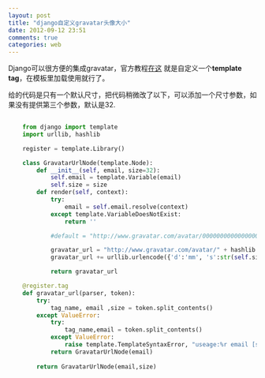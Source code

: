 ```yaml
---
layout: post
title: "django自定义gravatar头像大小"
date: 2012-09-12 23:51
comments: true
categories: web
---
```


Django可以很方便的集成gravatar，官方教程<a href="https://en.gravatar.com/site/implement/images/django/" target="_blank">在这</a>
就是自定义一个**template tag**，在模板里加载使用就行了。

给的代码是只有一个默认尺寸，把代码稍微改了以下，可以添加一个尺寸参数，如果没有提供第三个参数，默认是32.

``` python
     
    from django import template
    import urllib, hashlib

    register = template.Library()

    class GravatarUrlNode(template.Node):
        def __init__(self, email, size=32):
            self.email = template.Variable(email)
            self.size = size
        def render(self, context):
            try:
                email = self.email.resolve(context)
            except template.VariableDoesNotExist:
                return ''

            #default = "http://www.gravatar.com/avatar/00000000000000000000000000000000?d=mm&s=%s" % self.size

            gravatar_url = "http://www.gravatar.com/avatar/" + hashlib.md5(email.lower()).hexdigest() + "?"
            gravatar_url += urllib.urlencode({'d':'mm', 's':str(self.size)})

            return gravatar_url

    @register.tag
    def gravatar_url(parser, token):
        try:
            tag_name, email ,size = token.split_contents()
        except ValueError:
            try:
                tag_name,email = token.split_contents()
            except ValueError:
                raise template.TemplateSyntaxError, "useage:%r email [size]" % token.contents.split()[0]
            return GravatarUrlNode(email)
       
        return GravatarUrlNode(email,size) 
```
